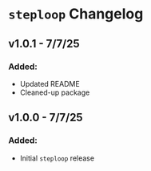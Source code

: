 # `steploop` Changelog
## v1.0.1 - 7/7/25
### Added:
- Updated README
- Cleaned-up package
## v1.0.0 - 7/7/25
### Added:
- Initial `steploop` release
